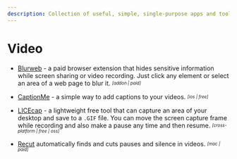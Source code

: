 ```yaml
---
description: Collection of useful, simple, single-purpose apps and tools for everyday problems and tasks
---
```


# Video

- [Blurweb](https://blurweb.app) - a paid browser extension that hides sensitive information while screen sharing or video recording. Just click any element or select an area of a web page to blur it. <sub><sup>*[addon | paid]*</sup></sub>

- [CaptionMe](https://apps.apple.com/app/captionme-automatic-subtitles/id1590848394#?platform=iphone) - a simple way to add captions to your videos.  <sub><sup>*[ios | free]*</sup></sub>

- [LICEcap](https://www.cockos.com/licecap/) - a lightweight free tool that can capture an area of your desktop and save to a `.GIF` file. You can move the screen capture frame while recording and also make a pause any time and then resume. <sub><sup>*[cross-platform | free | oss]*</sup></sub>

- [Recut](https://getrecut.com/) automatically finds and cuts pauses and silence in videos. <sub><sup>*[mac | paid]*</sup></sub>

